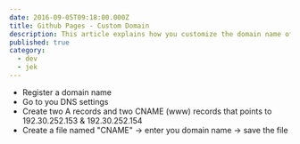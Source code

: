 ```yaml
---
date: 2016-09-05T09:18:00.000Z
title: Github Pages - Custom Domain
description: This article explains how you customize the domain name of your GitHub Page
published: true
category:
  - dev
  - jek
---
```


* Register a domain name  
* Go to you DNS settings
* Create two A records and two CNAME (www) records that points to
192.30.252.153 & 192.30.252.154
* Create a file named "CNAME" -> enter you domain name -> save the file
